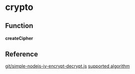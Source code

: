# crypto


## Function

#### createCipher



## Reference
[git/simple-nodejs-iv-encrypt-decrypt.js](https://gist.github.com/yoavniran/c78a0991e0152b306c25)
[supported algorithm](http://stackoverflow.com/questions/14168703/crypto-algorithm-list)